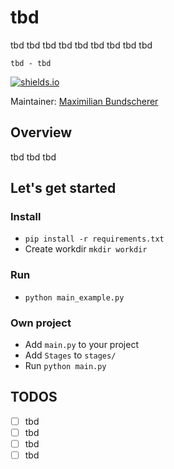 # tbd

tbd tbd tbd tbd tbd tbd tbd tbd tbd

``tbd - tbd``

[![shields.io](https://img.shields.io/badge/license-Apache2-blue.svg)](http://www.apache.org/licenses/LICENSE-2.0.txt)

Maintainer: [Maximilian Bundscherer](https://bundscherer-online.de)

## Overview

tbd tbd tbd

## Let's get started

### Install

- `pip install -r requirements.txt`
- Create workdir `mkdir workdir`

### Run

- `python main_example.py`

### Own project

- Add `main.py` to your project
- Add `Stages` to `stages/`
- Run `python main.py`

## TODOS

- [ ] tbd
- [ ] tbd
- [ ] tbd
- [ ] tbd 